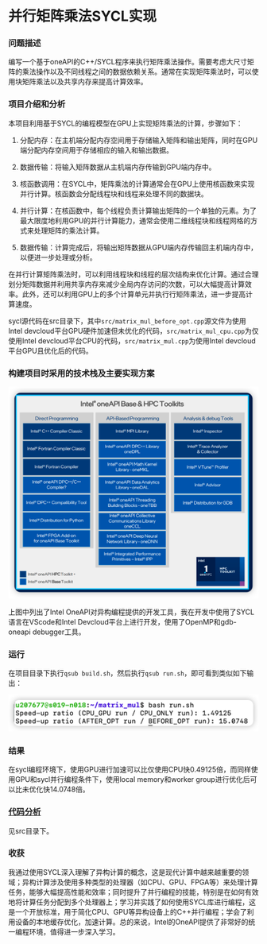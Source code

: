 # 并⾏矩阵乘法SYCL实现

### 问题描述

编写⼀个基于oneAPI的C++/SYCL程序来执行矩阵乘法操作。需要考虑大尺寸矩阵的乘法操作以及不同线程之间的数据依赖关系。通常在实现矩阵乘法时，可以使用块矩阵乘法以及共享内存来提高计算效率。

### 项目介绍和分析

本项目利用基于SYCL的编程模型在GPU上实现矩阵乘法的计算，步骤如下：

1. 分配内存：在主机端分配内存空间用于存储输⼊矩阵和输出矩阵，同时在GPU端分配内存空间用于存储相应的输入和输出数据。

2. 数据传输：将输入矩阵数据从主机端内存传输到GPU端内存中。

3. 核函数调用：在SYCL中，矩阵乘法的计算通常会在GPU上使用核函数来实现并行计算。核函数会分配线程块和线程来处理不同的数据块。

4. 并行计算：在核函数中，每个线程负责计算输出矩阵的⼀个单独的元素。为了最大限度地利用GPU的并行计算能力，通常会使用⼆维线程块和线程网格的方式来处理矩阵的乘法计算。

5. 数据传输：计算完成后，将输出矩阵数据从GPU端内存传输回主机端内存中，以便进⼀步处理或分析。

在并行计算矩阵乘法时，可以利用线程块和线程的层次结构来优化计算。通过合理划分矩阵数据并利用共享内存来减少全局内存访问的次数，可以⼤幅提高计算效率。此外，还可以利用GPU上的多个计算单元并执行行矩阵乘法，进⼀步提高计算速度。

sycl源代码在src目录下，其中`src/matrix_mul_before_opt.cpp`源文件为使用Intel devcloud平台GPU硬件加速但未优化的代码，`src/matrix_mul_cpu.cpp`为仅使用Intel devcloud平台CPU的代码，`src/matrix_mul.cpp`为使用Intel devcloud平台GPU且优化后的代码。

### 构建项目时采用的技术栈及主要实现方案

![image-20231202225124127](./images/image-20231202225124127.png)

上图中列出了Intel OneAPI对异构编程提供的开发工具，我在开发中使用了SYCL语言在VScode和Intel Devcloud平台上进行开发，使用了OpenMP和gdb-oneapi debugger工具。

### 运行

在项目目录下执行`qsub build.sh`，然后执行`qsub run.sh`，即可看到类似如下输出：

![image-20231202222902551](./images/image-20231202222902551.png)

### 结果

在sycl编程环境下，使用GPU进行加速可以比仅使用CPU快0.49125倍，而同样使用GPU和sycl并行编程条件下，使用local memory和worker group进行优化后可以比未优化快14.0748倍。

### [代码分析](https://github.com/yangkaiyu-web/sycl-matrix_mul/blob/main/src/%E4%BB%A3%E7%A0%81%E5%88%86%E6%9E%90.md)

见src目录下。

### 收获

我通过使用SYCL深入理解了异构计算的概念，这是现代计算中越来越重要的领域；异构计算涉及使用多种类型的处理器（如CPU、GPU、FPGA等）来处理计算任务，能够大幅提高性能和效率；同时提升了并行编程的技能，特别是在如何有效地将计算任务分配到多个处理器上；学习并实践了如何使用SYCL库进行编程，这是一个开放标准，用于简化CPU、GPU等异构设备上的C++并行编程；学会了利用设备的本地缓存优化，加速计算。总的来说，Intel的OneAPI提供了非常好的统一编程环境，值得进一步深入学习。